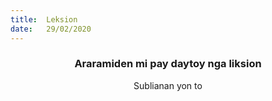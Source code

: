 ```yaml
---
title:  Leksion
date:   29/02/2020
---
```


### <center>Araramiden mi pay daytoy nga liksion</center>
<center>Sublianan yon to</center>